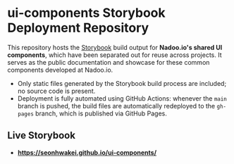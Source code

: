 # ui-components Storybook Deployment Repository

This repository hosts the [Storybook](https://storybook.js.org/) build output for **Nadoo.io's shared UI components**, which have been separated out for reuse across projects. It serves as the public documentation and showcase for these common components developed at Nadoo.io.

- Only static files generated by the Storybook build process are included; no source code is present.
- Deployment is fully automated using GitHub Actions: whenever the `main` branch is pushed, the build files are automatically redeployed to the `gh-pages` branch, which is published via GitHub Pages.

## Live Storybook

- **https://seonhwakei.github.io/ui-components/**
